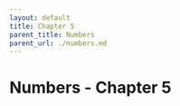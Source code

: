 ```yaml
---
layout: default
title: Chapter 5
parent_title: Numbers
parent_url: ./numbers.md
---
```


# Numbers - Chapter 5
